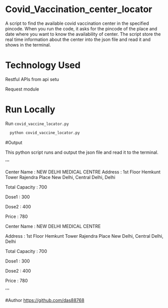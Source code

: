 # Covid_Vaccination_center_locator

A script to find the available covid vaccination center in the specified pincode.
When you run the code, it asks for the pincode of the place and date where you want to know the availability of center.
The script store the real time information about the center into the json file and read it and shows in the terminal.


# Technology Used

Restful APIs from api setu

Request module


# Run Locally

Run ```covid_vaccine_locator.py```

```python
  python covid_vaccine_locator.py
```


#Output

This python script runs and output the json file and read it to the terminal.

'''

Center Name : NEW DELHI MEDICAL CENTRE
Address : 1st Floor Hemkunt Tower Rajendra Place New Delhi, Central Delhi, Delhi

Total Capacity : 700

Dose1 : 300

Dose2 : 400

Price : 780

Center Name : NEW DELHI MEDICAL CENTRE

Address : 1st Floor Hemkunt Tower Rajendra Place New Delhi, Central Delhi, Delhi

Total Capacity : 700

Dose1 : 300

Dose2 : 400

Price : 780

'''

#Author
https://github.com/das88768
